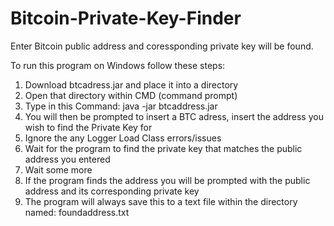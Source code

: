 # Bitcoin-Private-Key-Finder
Enter Bitcoin public address and coressponding private key will be found.


To run this program on Windows follow these steps:

1. Download btcadress.jar and place it into a directory
2. Open that directory within CMD (command prompt)
3. Type in this Command:  java -jar btcaddress.jar
4. You will then be prompted to insert a BTC adress, insert the address you wish to find the Private Key for
5. Ignore the any Logger Load Class errors/issues
6. Wait for the program to find the private key that matches the public address you entered
7. Wait some more
8. If the program finds the address you will be prompted with the public address and its corresponding private key
9. The program will always save this to a text file within the directory named: foundaddress.txt
